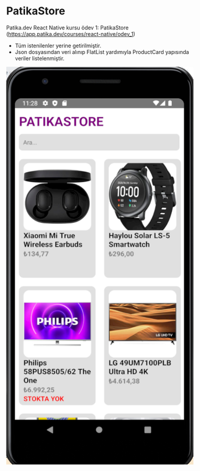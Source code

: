 # PatikaStore 
Patika.dev React Native kursu ödev 1: PatikaStore (https://app.patika.dev/courses/react-native/odev_1)

- Tüm istenilenler yerine getirilmiştir.
- Json dosyasından veri alınıp FlatList yardımıyla ProductCard yapısında veriler listelenmiştir.

<img  src="patikastoress.png" width="500" height="1062"/>
